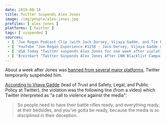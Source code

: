```yaml
---
date: 2018-08-14
title: Twitter Suspends Alex Jones
image: /img/people/alex-jones.jpg
profiles: [ alex-jones ]
platforms: [ twitter ]
tags: [ suspended ]
sources:
 - [ 'Joe Rogan Podcast Clip (with Jack Dorsey, Vijaya Gadde, and Tim Pool)', 'https://www.youtube.com/watch?v=K-6n46X__WQ' ]
 - [ 'YouTube "Joe Rogan Experience #1258 - Jack Dorsey, Vijaya Gadde & Tim Pool"', 'https://www.youtube.com/watch?v=DZCBRHOg3PQ' ]
 - [ 'USA Today "Twitter suspends Alex Jones for one week after violating company rules" by Charles Ventura (15 Aug 2018)', 'https://archive.vn/X5Nn9' ]
 - [ 'Breitbart "Twitter Suspends Alex Jones After CNN Blacklist Campaign" by Lucas Nolan (15 Aug 2018)', 'https://archive.vn/bW7Bw' ]
---
```


About a week after Jones was [banned from several major
platforms](/events/alex-jones-mass-banned/), Twitter temporarily suspended him.

[According to Vijaya Gadde](https://youtu.be/K-6n46X__WQ?t=298) (lead of Trust
and Safety, Legal, and Public Policy at Twitter), the violation was the
following line (from a video) which Twitter interpreted as "a call to violence
against the media":
> So people need to have their battle rifles ready, and everything ready, at
> their bedsides, and you've gotta be ready, because the media is so
> disciplined in their deception.
